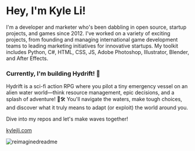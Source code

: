 # Hey, I'm Kyle Li!

I'm a developer and marketer who's been dabbling in open source, startup projects, and games since 2012. I've worked on a variety of exciting projects, from founding and managing international game development teams to leading marketing initiatives for innovative startups. My toolkit includes Python, C#, HTML, CSS, JS, Adobe Photoshop, Illustrator, Blender, and After Effects.

### Currently, I'm building **Hydrift**! 🚀

Hydrift is a sci-fi action RPG where you pilot a tiny emergency vessel on an alien water world—think resource management, epic decisions, and a splash of adventure! 🌊🛠️ You'll navigate the waters, make tough choices, and discover what it truly means to adapt (or exploit) the world around you.

Dive into my repos and let's make waves together!

[kylejli.com](http://kyleli.portfoliobox.net)

<img src="https://myreadme.vercel.app/api/embed/kyleli?panels=userstatistics,toprepositories,toplanguages,commitgraph" alt="reimaginedreadme" />
